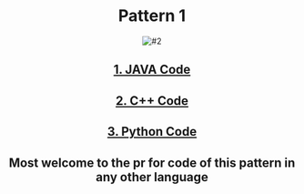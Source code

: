 <div align="center">
<h1>Pattern 1</h1>

![#2](https://user-images.githubusercontent.com/79747022/143487476-e5585254-16f7-48c7-b75f-9831dc2a03b3.jpg)


## <a href="https://github.com/Jaideep25-tech/pattern_programs/blob/main/pattern%20%232/code.java">1. JAVA Code</a>
  
## <a href="https://github.com/Jaideep25-tech/pattern_programs/blob/main/pattern%20%232/code.cpp">2. C++ Code</a>
  
## <a href="https://github.com/Jaideep25-tech/pattern_programs/blob/main/pattern%20%232/code.py">3. Python Code</a>
  
## Most welcome to the pr for code of this pattern in any other language
</div>
